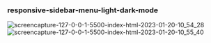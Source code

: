 ### responsive-sidebar-menu-light-dark-mode
![screencapture-127-0-0-1-5500-index-html-2023-01-20-10_54_28](https://user-images.githubusercontent.com/96911414/213620318-af09b084-f616-46ac-ad30-1300056bf8a2.png)
![screencapture-127-0-0-1-5500-index-html-2023-01-20-10_55_40](https://user-images.githubusercontent.com/96911414/213620332-e6696a36-e768-48a8-a719-d37527a2df3c.png)
